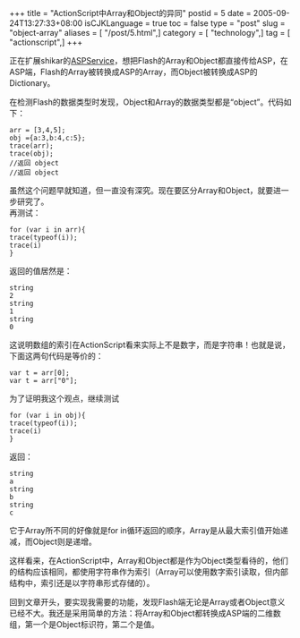 +++
title = "ActionScript中Array和Object的异同"
postid = 5
date = 2005-09-24T13:27:33+08:00
isCJKLanguage = true
toc = false
type = "post"
slug = "object-array"
aliases = [ "/post/5.html",]
category = [ "technology",]
tag = [ "actionscript",]
+++


正在扩展shikar的[ASPService](http://www.show-studio.net/weblog/comment.cfm?id=78)，想把Flash的Array和Object都直接传给ASP，在ASP端，Flash的Array被转换成ASP的Array，而Object被转换成ASP的Dictionary。  

在检测Flash的数据类型时发现，Object和Array的数据类型都是“object”。代码如下：<!--more-->

``` {line="1" lang="actionscript"}
arr = [3,4,5];
obj ={a:3,b:4,c:5};
trace(arr);
trace(obj);
//返回 object
//返回 object
```

虽然这个问题早就知道，但一直没有深究。现在要区分Array和Object，就要进一步研究了。  
再测试：

``` {line="1" lang="actionscript"}
for (var i in arr){
trace(typeof(i));
trace(i)
}
```

返回的值居然是：

    string
    2
    string
    1
    string
    0

这说明数组的索引在ActionScript看来实际上不是数字，而是字符串！也就是说，下面这两句代码是等价的：

``` {line="1" lang="actionscript"}
var t = arr[0];
var t = arr["0"];
```

为了证明我这个观点，继续测试

``` {line="1" lang="actionscript"}
for (var i in obj){
trace(typeof(i));
trace(i)
}
```

返回：

    string
    a
    string
    b
    string
    c

它于Array所不同的好像就是for
in循环返回的顺序，Array是从最大索引值开始递减，而Object则是递增。  

这样看来，在ActionScript中，Array和Object都是作为Object类型看待的，他们的结构应该相同，都使用字符串作为索引（Array可以使用数字索引读取，但内部结构中，索引还是以字符串形式存储的）。  

回到文章开头，要实现我需要的功能，发现Flash端无论是Array或者Object意义已经不大。我还是采用简单的方法：将Array和Object都转换成ASP端的二维数组，第一个是Object标识符，第二个是值。


